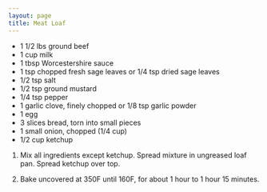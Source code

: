 ```yaml
---
layout: page
title: Meat Loaf
---
```


+ 1 1/2 lbs ground beef
+ 1 cup milk
+ 1 tbsp Worcestershire sauce
+ 1 tsp chopped fresh sage leaves or 1/4 tsp dried sage leaves
+ 1/2 tsp salt
+ 1/2 tsp ground mustard
+ 1/4 tsp pepper
+ 1 garlic clove, finely chopped or 1/8 tsp garlic powder
+ 1 egg
+ 3 slices bread, torn into small pieces
+ 1 small onion, chopped (1/4 cup)
+ 1/2 cup ketchup

1. Mix all ingredients except ketchup. Spread mixture in ungreased loaf pan. Spread ketchup over top.

2. Bake uncovered at 350F until 160F, for about 1 hour to 1 hour 15 minutes.
